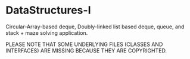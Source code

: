# DataStructures-I
Circular-Array-based deque, Doubly-linked list based deque, queue, and stack + maze solving application.

PLEASE NOTE THAT SOME UNDERLYING FILES (CLASSES AND INTERFACES) ARE MISSING BECAUSE THEY ARE COPYRIGHTED.
